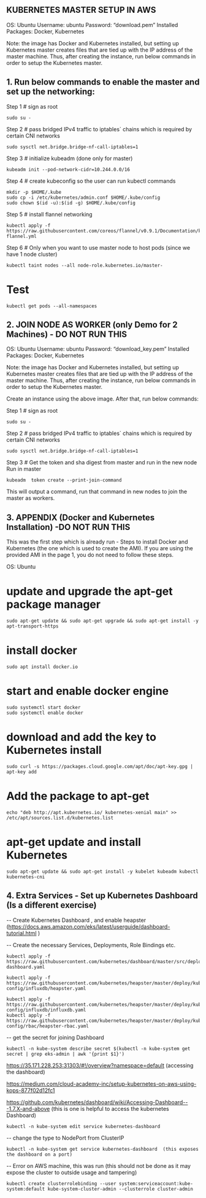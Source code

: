 ## KUBERNETES MASTER SETUP IN AWS


OS: Ubuntu
Username: ubuntu
Password: “download.pem”
Installed Packages: Docker, Kubernetes

Note: the image has Docker and Kubernetes installed, but setting up Kubernetes master creates files that are tied up with the IP address of the master machine. Thus, after creating the instance, run below commands in order to setup the Kubernetes master.

## 1. Run below commands to enable the master and set up the networking:

Step 1 # sign as root
```
sudo su -
```

Step 2 # pass bridged IPv4 traffic to iptables` chains which is required by certain CNI networks
```
sudo sysctl net.bridge.bridge-nf-call-iptables=1
```

Step 3 # initialize kubeadm (done only for master)
```
kubeadm init --pod-network-cidr=10.244.0.0/16
```

Step 4 # create kubeconfig so the user can run kubectl commands
```
mkdir -p $HOME/.kube
sudo cp -i /etc/kubernetes/admin.conf $HOME/.kube/config
sudo chown $(id -u):$(id -g) $HOME/.kube/config
```

Step 5 # install flannel networking
```
kubectl apply -f https://raw.githubusercontent.com/coreos/flannel/v0.9.1/Documentation/kube-flannel.yml
```
Step 6 # Only when you want to use master node to host pods (since we have 1 node cluster)
```
kubectl taint nodes --all node-role.kubernetes.io/master-
```
# Test
```
kubectl get pods --all-namespaces
```

## 2. JOIN NODE AS WORKER (only Demo for 2 Machines) - DO NOT RUN THIS

OS: Ubuntu
Username: ubuntu
Password: “download_key.pem”
Installed Packages: Docker, Kubernetes

Note: the image has Docker and Kubernetes installed, but setting up Kubernetes master creates files that are tied up with the IP address of the master machine. Thus, after creating the instance, run below commands in order to setup the Kubernetes master.

Create an instance using the above image. After that, run below commands:

Step 1 # sign as root
```
sudo su -
```

Step 2 # pass bridged IPv4 traffic to iptables` chains which is required by certain CNI networks
```
sudo sysctl net.bridge.bridge-nf-call-iptables=1
```

Step 3 # Get the token and sha digest from master and run in the new node
Run in master
```
kubeadm  token create --print-join-command
```

This will output a command, run that command in new nodes to join the master as workers.

## 3. APPENDIX (Docker and Kubernetes Installation) -DO NOT RUN THIS

This was the first step which is already run - Steps to install Docker and Kubernetes 
(the one which is used to create the AMI). If you are using the provided AMI in the page 1, 
you do not need to follow these steps.

OS: Ubuntu

# update and upgrade the apt-get package manager
```
sudo apt-get update && sudo apt-get upgrade && sudo apt-get install -y apt-transport-https
```
# install docker
```
sudo apt install docker.io
```
# start and enable docker engine
```
sudo systemctl start docker
sudo systemctl enable docker
```

# download and add the key to Kubernetes install
```
sudo curl -s https://packages.cloud.google.com/apt/doc/apt-key.gpg | apt-key add
```
# Add the package to apt-get
```
echo "deb http://apt.kubernetes.io/ kubernetes-xenial main" >> /etc/apt/sources.list.d/kubernetes.list
```
# apt-get update and install Kubernetes
```
sudo apt-get update && sudo apt-get install -y kubelet kubeadm kubectl kubernetes-cni
```

## 4. Extra Services - Set up Kubernetes Dashboard (Is a different exercise)

 -- Create Kubernetes Dashboard , and enable heapster (https://docs.aws.amazon.com/eks/latest/userguide/dashboard-tutorial.html )

-- Create the necessary Services, Deployments, Role Bindings etc.

```
kubectl apply -f https://raw.githubusercontent.com/kubernetes/dashboard/master/src/deploy/recommended/kubernetes-dashboard.yaml 

kubectl apply -f https://raw.githubusercontent.com/kubernetes/heapster/master/deploy/kube-config/influxdb/heapster.yaml 

kubectl apply -f https://raw.githubusercontent.com/kubernetes/heapster/master/deploy/kube-config/influxdb/influxdb.yaml 
kubectl apply -f https://raw.githubusercontent.com/kubernetes/heapster/master/deploy/kube-config/rbac/heapster-rbac.yaml 
```

-- get the secret for joining Dashboard
```
kubectl -n kube-system describe secret $(kubectl -n kube-system get secret | grep eks-admin | awk '{print $1}')
```

https://35.171.228.253:31303/#!/overview?namespace=default (accessing the dashboard)

https://medium.com/cloud-academy-inc/setup-kubernetes-on-aws-using-kops-877f02d12fc1 

https://github.com/kubernetes/dashboard/wiki/Accessing-Dashboard---1.7.X-and-above  (this is one is helpful to access the kubernetes Dashboard)

```
kubectl -n kube-system edit service kubernetes-dashboard
```
-- change the type to NodePort from ClusterIP

```
kubectl -n kube-system get service kubernetes-dashboard  (this exposes the dashboard on a port)
```
-- Error on AWS machine, this was run (this should not be done as it may expose the cluster to outside usage and tampering)
```
kubectl create clusterrolebinding --user system:serviceaccount:kube-system:default kube-system-cluster-admin --clusterrole cluster-admin
```
